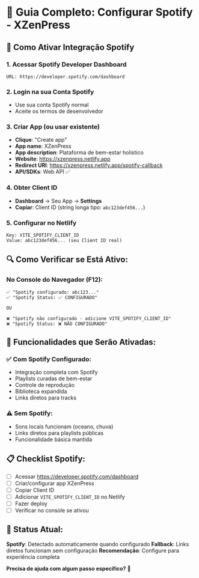 # 🎵 Guia Completo: Configurar Spotify - XZenPress

## 🎯 **Como Ativar Integração Spotify**

### **1. Acessar Spotify Developer Dashboard**
```
URL: https://developer.spotify.com/dashboard
```

### **2. Login na sua Conta Spotify**
- Use sua conta Spotify normal
- Aceite os termos de desenvolvedor

### **3. Criar App (ou usar existente)**
- **Clique**: "Create app"
- **App name**: XZenPress
- **App description**: Plataforma de bem-estar holístico
- **Website**: https://xzenpress.netlify.app
- **Redirect URI**: https://xzenpress.netlify.app/spotify-callback
- **API/SDKs**: Web API ✅

### **4. Obter Client ID**
- **Dashboard** → Seu App → **Settings**
- **Copiar**: Client ID (string longa tipo: `abc123def456...`)

### **5. Configurar no Netlify**
```
Key: VITE_SPOTIFY_CLIENT_ID
Value: abc123def456... (seu Client ID real)
```

## 🔍 **Como Verificar se Está Ativo:**

### **No Console do Navegador (F12):**
```
✅ "Spotify configurado: abc123..."
✅ "Spotify Status: ✅ CONFIGURADO"

OU

❌ "Spotify não configurado - adicione VITE_SPOTIFY_CLIENT_ID"
❌ "Spotify Status: ❌ NÃO CONFIGURADO"
```

## 🎵 **Funcionalidades que Serão Ativadas:**

### **✅ Com Spotify Configurado:**
- Integração completa com Spotify
- Playlists curadas de bem-estar
- Controle de reprodução
- Biblioteca expandida
- Links diretos para tracks

### **⚠️ Sem Spotify:**
- Sons locais funcionam (oceano, chuva)
- Links diretos para playlists públicas
- Funcionalidade básica mantida

## 📋 **Checklist Spotify:**

- [ ] Acessar https://developer.spotify.com/dashboard
- [ ] Criar/configurar app XZenPress
- [ ] Copiar Client ID
- [ ] Adicionar `VITE_SPOTIFY_CLIENT_ID` no Netlify
- [ ] Fazer deploy
- [ ] Verificar no console se ativou

## 🚀 **Status Atual:**

**Spotify**: Detectado automaticamente quando configurado
**Fallback**: Links diretos funcionam sem configuração
**Recomendação**: Configure para experiência completa

**Precisa de ajuda com algum passo específico?** 🎵